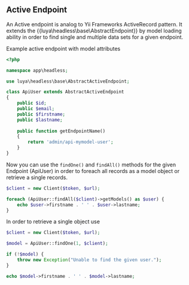 ## Active Endpoint

An Active endpoint is analog to Yii Frameworks ActiveRecord pattern. It extends the {{luya\headless\base\AbstractEndpoint}} by model loading ability in order to find single and multiple data sets for a given endpoint.

Example active endpoint with model attributes

```php
<?php

namespace app\headless;

use luya\headless\base\AbstractActiveEndpoint;

class ApiUser extends AbstractActiveEndpoint
{
    public $id;
    public $email;
    public $firstname;
    public $lastname;
    
    public function getEndpointName()
    {
        return 'admin/api-mymodel-user';
    }
}
```

Now you can use the `findOne()` and `findAll()` methods for the given Endpoint (ApiUser) in order to foreach all records as a model object or retrieve a single records.

```php
$client = new Client($token, $url);

foreach (ApiUser::findAll($client)->getModels() as $user) {
    echo $user->firstname . ' ' . $user->lastname;
}
```

In order to retrieve a single object use

```php
$client = new Client($token, $url);

$model = ApiUser::findOne(1, $client);

if (!$model) {
    throw new Exception("Unable to find the given user.");
}

echo $model->firstname . ' ' . $model->lastname;
```